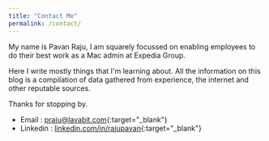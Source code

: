 ```yaml
---
title: "Contact Me"
permalink: /contact/
---
```


My name is Pavan Raju, I am squarely focussed on enabling employees to do their best work as a Mac admin at Expedia Group.

Here I write mostly things that I'm learning about. All the information on this blog is a compilation of data gathered from experience, the internet and other reputable sources.

Thanks for stopping by.

- Email : [praju@lavabit.com][email-link]{:target="_blank"}
- Linkedin : [linkedin.com/in/rajupavan][Linkedin-page]{:target="_blank"}

[email-link]: https://mail.google.com/mail/?view=cm&fs=1&tf=1&to=praju@lavabit.com
[Linkedin-page]: https://www.linkedin.com/in/rajupavan/
